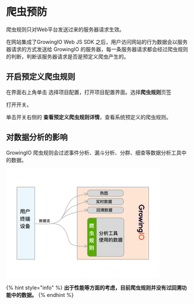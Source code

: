 # 爬虫预防

爬虫规则只对Web平台发送过来的服务器请求生效。

在网站集成了GrowingIO Web JS SDK 之后，用户访问网站的行为数据会以服务器请求的方式发送给 GrowingIO 的服务器，每一条服务器请求都会经过爬虫规则的判断，判断该服务器请求是否是预定义爬虫产生的。

## 开启预定义爬虫规则

在界面右上角单击  选择项目配置，打开项目配置界面。选择**爬虫规则**页签

打开开关。

单击开关右侧的 **查看预定义爬虫规则详情**，查看系统预定义的爬虫规则。



## 对数据分析的影响

GrowingIO 爬虫规则会过滤事件分析、漏斗分析、分群、细查等数据分析工具中的数据。

![](../../../.gitbook/assets/e7-88-ac-e8-99-ab-e8-a7-84-e5-88-99-e7-94-9f-e6-95-88-e5-9b-be.png)

{% hint style="info" %}
**出于性能等方面的考虑，目前爬虫规则并没有过回溯功能中的数据。**
{% endhint %}

​  



